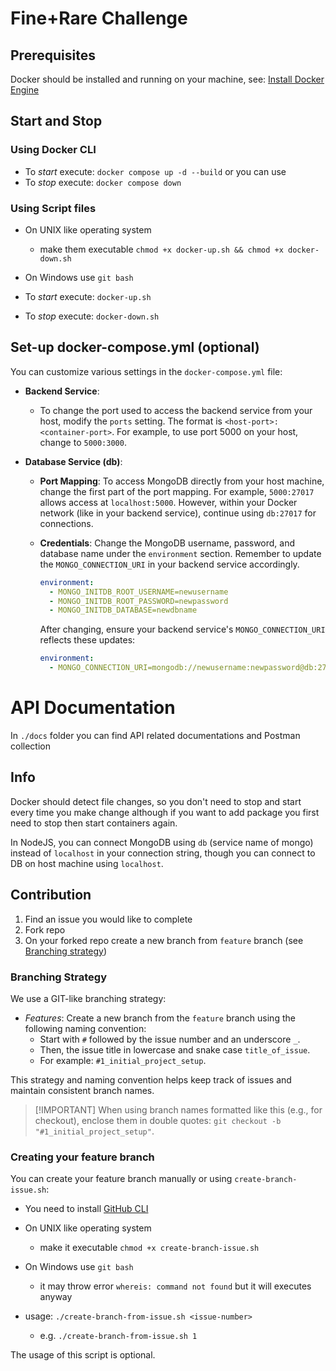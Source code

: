 # Fine+Rare Challenge

## Prerequisites

Docker should be installed and running on your machine, see: [Install Docker Engine](https://docs.docker.com/engine/install/)

## Start and Stop

### Using Docker CLI

- To _start_ execute: `docker compose up -d --build` or you can use
- To _stop_ execute: `docker compose down`

### Using Script files

- On UNIX like operating system

  - make them executable `chmod +x docker-up.sh && chmod +x docker-down.sh`

- On Windows use `git bash`
- To _start_ execute: `docker-up.sh`
- To _stop_ execute: `docker-down.sh`

## Set-up docker-compose.yml (optional)

You can customize various settings in the `docker-compose.yml` file:

- **Backend Service**:

  - To change the port used to access the backend service from your host, modify the `ports` setting. The format is `<host-port>:<container-port>`. For example, to use port 5000 on your host, change to `5000:3000`.

- **Database Service (db)**:

  - **Port Mapping**: To access MongoDB directly from your host machine, change the first part of the port mapping. For example, `5000:27017` allows access at `localhost:5000`. However, within your Docker network (like in your backend service), continue using `db:27017` for connections.

  - **Credentials**: Change the MongoDB username, password, and database name under the `environment` section. Remember to update the `MONGO_CONNECTION_URI` in your backend service accordingly.

    ```yml
    environment:
      - MONGO_INITDB_ROOT_USERNAME=newusername
      - MONGO_INITDB_ROOT_PASSWORD=newpassword
      - MONGO_INITDB_DATABASE=newdbname
    ```

    After changing, ensure your backend service's `MONGO_CONNECTION_URI` reflects these updates:

    ```yaml
    environment:
      - MONGO_CONNECTION_URI=mongodb://newusername:newpassword@db:27017/newdbname
    ```

# API Documentation

In `./docs` folder you can find API related documentations and Postman collection

## Info

Docker should detect file changes, so you don't need to stop and start every time you make change although if you want to add package you first need to stop then start containers again.

In NodeJS, you can connect MongoDB using `db` (service name of mongo) instead of `localhost` in your connection string, though you can connect to DB on host machine using `localhost`.

## Contribution

1. Find an issue you would like to complete
2. Fork repo
3. On your forked repo create a new branch from `feature` branch (see [Branching strategy](#branching-strategy))

### Branching Strategy

We use a GIT-like branching strategy:

- _Features_: Create a new branch from the `feature` branch using the following naming convention:
  - Start with `#` followed by the issue number and an underscore `_`.
  - Then, the issue title in lowercase and snake case `title_of_issue`.
  - For example: `#1_initial_project_setup`.

This strategy and naming convention helps keep track of issues and maintain consistent branch names.

> [!IMPORTANT] When using branch names formatted like this (e.g., for checkout), enclose them in double quotes: `git checkout -b "#1_initial_project_setup"`.

### Creating your feature branch

You can create your feature branch manually or using `create-branch-issue.sh`:

- You need to install [GitHub CLI](https://github.com/cli/cli)
- On UNIX like operating system

  - make it executable `chmod +x create-branch-issue.sh`

- On Windows use `git bash`
  - it may throw error `whereis: command not found` but it will executes anyway
- usage: `./create-branch-from-issue.sh <issue-number>`
  - e.g. `./create-branch-from-issue.sh 1`

The usage of this script is optional.
